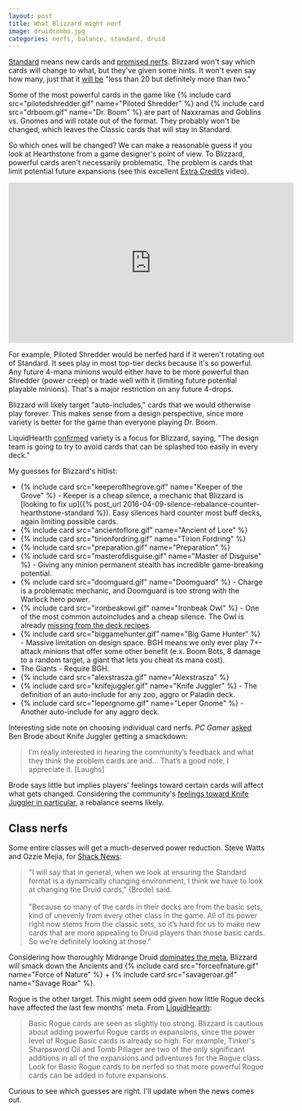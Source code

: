 ```yaml
---
layout: post
title: What Blizzard might nerf
image: druidcombo.jpg
categories: nerfs, balance, standard, druid
---
```


[Standard](http://hearthstone.gamepedia.com/Standard_format) means new cards and [promised nerfs](http://www.shacknews.com/article/93108/hearthstones-ben-brode-on-new-heroes-druid-nerfs-and-why-standard-is-solution-for-now). Blizzard won't say which cards will change to what, but they've given some hints. It won't even say how many, just that it [will be](http://www.pcgamer.com/ben-brode-on-why-standard-hearthstone-has-to-ditch-the-old-card-expansions/2/) "less than 20 but definitely more than two."

<!--break-->

Some of the most powerful cards in the game like {% include card src="pilotedshredder.gif" name="Piloted Shredder" %} and {% include card src="drboom.gif" name="Dr. Boom" %} are part of Naxxramas and Goblins vs. Gnomes and will rotate out of the format. They probably won't be changed, which leaves the Classic cards that will stay in Standard.

So which ones will be changed? We can make a reasonable guess if you look at Hearthstone from a game designer's point of view. To Blizzard, powerful cards aren't necessarily problematic. The problem is cards that limit potential future expansions (see this excellent [Extra Credits](https://www.youtube.com/watch?v=M3b3hDvRjJA) video). 

<iframe width="560" height="315" src="https://www.youtube.com/embed/M3b3hDvRjJA" frameborder="0" allowfullscreen></iframe>

For example, Piloted Shredder would be nerfed hard if it weren't rotating out of Standard. It sees play in most top-tier decks because it's so powerful. Any future 4-mana minions would either have to be more powerful than Shredder (power creep) or trade well with it (limiting future potential playable minions). That's a major restriction on any future 4-drops. 

Blizzard will likely target "auto-includes," cards that we would otherwise play forever. This makes sense from a design perspective, since more variety is better for the game than everyone playing Dr. Boom. 

LiquidHearth [confirmed](http://www.liquidhearth.com/forum/hearthstone/506312-monk-visits-blizzard-changes-coming-to-standard) variety is a focus for Blizzard, saying, "The design team is going to try to avoid cards that can be splashed too easily in every deck." 

My guesses for Blizzard's hitlist: 

* {% include card src="keeperofthegrove.gif" name="Keeper of the Grove" %} \- Keeper is a cheap silence, a mechanic that Blizzard is [looking to fix up]({% post_url 2016-04-09-silence-rebalance-counter-hearthstone-standard %}). Easy silences hard counter most buff decks, again limiting possible cards. 
* {% include card src="ancientoflore.gif" name="Ancient of Lore" %}
* {% include card src="tirionfordring.gif" name="Tirion Fordring" %}
* {% include card src="preparation.gif" name="Preparation" %}
* {% include card src="masterofdisguise.gif" name="Master of Disguise" %} \- Giving any minion permanent stealth has incredible game-breaking potential.
* {% include card src="doomguard.gif" name="Doomguard" %} \- Charge is a problematic mechanic, and Doomguard is too strong with the Warlock hero power.
* {% include card src="ironbeakowl.gif" name="Ironbeak Owl" %} \- One of the most common autoincludes and a cheap silence. The Owl is already [missing from the deck recipes](http://www.hearthpwn.com/forums/hearthstone-general/general-discussion/121189-deck-recipes-hint-at-ironbeak-owl-nerf). 
* {% include card src="biggamehunter.gif" name="Big Game Hunter" %} \- Massive limitation on design space. BGH means we only ever play 7+-attack minions that offer some other benefit (e.x. Boom Bots, 8 damage to a random target, a giant that lets you cheat its mana cost).
* The Giants - Require BGH.
* {% include card src="alexstrasza.gif" name="Alexstrasza" %}
* {% include card src="knifejuggler.gif" name="Knife Juggler" %} \- The definition of an auto-include for any zoo, aggro or Paladin deck.
* {% include card src="lepergnome.gif" name="Leper Gnome" %} \- Another auto-include for any aggro deck. 

Interesting side note on choosing individual card nerfs. *PC Gamer* [asked](http://www.pcgamer.com/ben-brode-on-why-standard-hearthstone-has-to-ditch-the-old-card-expansions/2/) Ben Brode about Knife Juggler getting a smackdown:

> I’m really interested in hearing the community’s feedback and what they think the problem cards are and... That’s a good note, I appreciate it. [Laughs]

Brode says little but implies players' feelings toward certain cards will affect what gets changed. Considering the community's [feelings toward Knife Juggler in particular](https://www.reddit.com/r/hearthstone/search?q=knife+juggler+nerf&restrict_sr=on&sort=relevance&t=all), a rebalance seems likely. 

## Class nerfs

Some entire classes will get a much-deserved power reduction. Steve Watts and Ozzie Mejia, for [Shack News](http://www.shacknews.com/article/93108/hearthstones-ben-brode-on-new-heroes-druid-nerfs-and-why-standard-is-solution-for-now): 

> "I will say that in general, when we look at ensuring the Standard format is a dynamically changing environment, I think we have to look at changing the Druid cards," (Brode) said.<br><br>"Because so many of the cards in their decks are from the basic sets, kind of unevenly from every other class in the game. All of its power right now stems from the classic sets, so it’s hard for us to make new cards that are more appealing to Druid players than those basic cards. So we’re definitely looking at those."

Considering how thoroughly Midrange Druid [dominates the meta](https://tempostorm.com/hearthstone/meta-snapshot/its-a-long-road-to-the-top), Blizzard will smack down the Ancients and {% include card src="forceofnature.gif" name="Force of Nature" %} + {% include card src="savageroar.gif" name="Savage Roar" %}.

Rogue is the other target. This might seem odd given how little Rogue decks have affected the last few months' meta. From [LiquidHearth](http://www.liquidhearth.com/forum/hearthstone/506312-monk-visits-blizzard-changes-coming-to-standard): 

> Basic Rogue cards are seen as slightly too strong. Blizzard is cautious about adding powerful Rogue cards in expansions, since the power level of Rogue Basic cards is already so high. For example, Tinker's Sharpsword Oil and Tomb Pillager are two of the only significant additions in all of the expansions and adventures for the Rogue class. Look for Basic Rogue cards to be nerfed so that more powerful Rogue cards can be added in future expansions.

Curious to see which guesses are right. I'll update when the news comes out. 